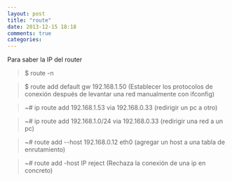 ```yaml
---
layout: post
title: "route"
date: 2013-12-15 18:18
comments: true
categories: 
---
```

Para saber la IP del router

>$ route -n

>$ route add default gw 192.168.1.50 (Establecer los protocolos de conexión después de levantar una red manualmente con ifconfig)

>~# ip route add 192.168.1.53 via 192.168.0.33 (redirigir un pc a otro)

>~# ip route add 192.168.1.0/24 via 192.168.0.33 (redirigir una red a un pc)

>~# route add --host 192.168.0.12 eth0 (agregar un host a una tabla de enrutamiento)

>~# route add -host IP reject (Rechaza la conexión de una ip en concreto)

